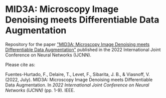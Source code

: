# MID3A: Microscopy Image Denoising meets Differentiable Data Augmentation
Repository for the paper ["MID3A: Microscopy Image Denoising meets Differentiable Data Augmentation"](https://ieeexplore.ieee.org/document/9892954) published in the 2022 International Joint Conference on Neural Networks (IJCNN).

Please cite as:

Fuentes-Hurtado, F., Delaire, T., Levet, F., Sibarita, J. B., & Viasnoff, V. (2022, July). MID3A: Microscopy Image Denoising meets Differentiable Data Augmentation. In *2022 International Joint Conference on Neural Networks (IJCNN)* (pp. 1-9). IEEE.

